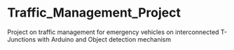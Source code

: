 # Traffic_Management_Project
Project on traffic management for emergency vehicles on interconnected T-Junctions  with Arduino and Object detection mechanism
